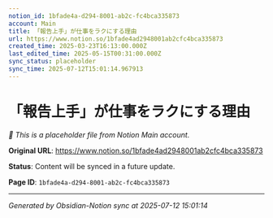 ```yaml
---
notion_id: 1bfade4a-d294-8001-ab2c-fc4bca335873
account: Main
title: 「報告上手」が仕事をラクにする理由
url: https://www.notion.so/1bfade4ad2948001ab2cfc4bca335873
created_time: 2025-03-23T16:13:00.000Z
last_edited_time: 2025-05-15T00:31:00.000Z
sync_status: placeholder
sync_time: 2025-07-12T15:01:14.967913
---
```


# 「報告上手」が仕事をラクにする理由

*🔄 This is a placeholder file from Notion Main account.*

**Original URL**: https://www.notion.so/1bfade4ad2948001ab2cfc4bca335873

**Status**: Content will be synced in a future update.

**Page ID**: `1bfade4a-d294-8001-ab2c-fc4bca335873`

---

*Generated by Obsidian-Notion sync at 2025-07-12 15:01:14*
